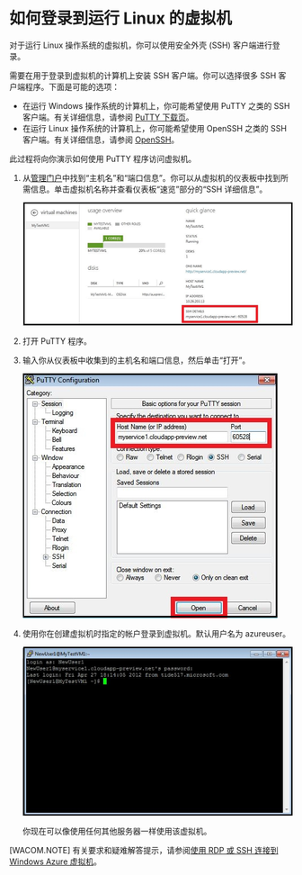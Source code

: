 <properties linkid="manage-linux-howto-logon-linux-vm" urlDisplayName="Log on to a VM" pageTitle="Log on to a virtual machine running Linux in Azure" metaKeywords="Azure Linux vm, Linux SSH" description="Learn how to log on to an Azure virtual machine running Linux by using a Secure Shell (SSH) client." metaCanonical="" services="virtual-machines" documentationCenter="" title="How to Log on to a Virtual Machine Running Linux" authors="" solutions="" manager="" editor="" />

# 如何登录到运行 Linux 的虚拟机

对于运行 Linux 操作系统的虚拟机，你可以使用安全外壳 (SSH) 客户端进行登录。

需要在用于登录到虚拟机的计算机上安装 SSH 客户端。你可以选择很多 SSH 客户端程序。下面是可能的选项：

-   在运行 Windows 操作系统的计算机上，你可能希望使用 PuTTY 之类的 SSH 客户端。有关详细信息，请参阅 [PuTTY 下载页][PuTTY 下载页]。
-   在运行 Linux 操作系统的计算机上，你可能希望使用 OpenSSH 之类的 SSH 客户端。有关详细信息，请参阅 [OpenSSH][OpenSSH]。

此过程将向你演示如何使用 PuTTY 程序访问虚拟机。

1.  从[管理门户][管理门户]中找到“主机名”和“端口信息”。你可以从虚拟机的仪表板中找到所需信息。单击虚拟机名称并查看仪表板“速览”部分的“SSH 详细信息”。

    ![获取 SSH 详细信息][获取 SSH 详细信息]

2.  打开 PuTTY 程序。

3.  输入你从仪表板中收集到的主机名和端口信息，然后单击“打开”。

    ![打开 PuTTY][打开 PuTTY]

4.  使用你在创建虚拟机时指定的帐户登录到虚拟机。默认用户名为 azureuser。

    ![登录到虚拟机][登录到虚拟机]

    你现在可以像使用任何其他服务器一样使用该虚拟机。

[WACOM.NOTE] 有关要求和疑难解答提示，请参阅[使用 RDP 或 SSH 连接到 Windows Azure 虚拟机][使用 RDP 或 SSH 连接到 Windows Azure 虚拟机]。

  [PuTTY 下载页]: http://www.chiark.greenend.org.uk/~sgtatham/putty/download.html
  [OpenSSH]: http://www.openssh.org/
  [管理门户]: http://manage.windowsazure.cn
  [获取 SSH 详细信息]: ./media/virtual-machines-linux-how-to-log-on/sshdetails.png
  [打开 PuTTY]: ./media/virtual-machines-linux-how-to-log-on/putty.png
  [登录到虚拟机]: ./media/virtual-machines-linux-how-to-log-on/sshlogin.png
  [使用 RDP 或 SSH 连接到 Windows Azure 虚拟机]: http://msdn.microsoft.com/zh-cn/library/azure/dn535788.aspx
